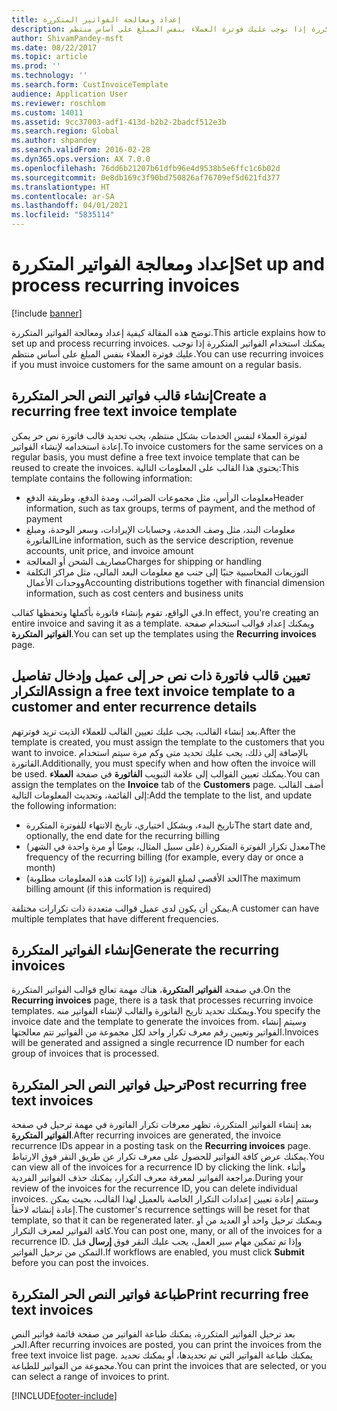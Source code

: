 ```yaml
---
title: إعداد ومعالجة الفواتير المتكررة
description: توضح هذه المقالة كيفية إعداد ومعالجة الفواتير المتكررة. يمكنك استخدام الفواتير المتكررة إذا توجب عليك فوترة العملاء بنفس المبلغ على أساس منتظم.
author: ShivamPandey-msft
ms.date: 08/22/2017
ms.topic: article
ms.prod: ''
ms.technology: ''
ms.search.form: CustInvoiceTemplate
audience: Application User
ms.reviewer: roschlom
ms.custom: 14011
ms.assetid: 9cc37003-adf1-413d-b2b2-2badcf512e3b
ms.search.region: Global
ms.author: shpandey
ms.search.validFrom: 2016-02-28
ms.dyn365.ops.version: AX 7.0.0
ms.openlocfilehash: 76dd6b21207b61dfb96e4d9538b5e6ffc1c6b02d
ms.sourcegitcommit: 0e8db169c3f90bd750826af76709ef5d621fd377
ms.translationtype: HT
ms.contentlocale: ar-SA
ms.lasthandoff: 04/01/2021
ms.locfileid: "5835114"
---
```

# <a name="set-up-and-process-recurring-invoices"></a><span data-ttu-id="5ff2f-104">إعداد ومعالجة الفواتير المتكررة</span><span class="sxs-lookup"><span data-stu-id="5ff2f-104">Set up and process recurring invoices</span></span>

[!include [banner](../includes/banner.md)]

<span data-ttu-id="5ff2f-105">توضح هذه المقالة كيفية إعداد ومعالجة الفواتير المتكررة.</span><span class="sxs-lookup"><span data-stu-id="5ff2f-105">This article explains how to set up and process recurring invoices.</span></span> <span data-ttu-id="5ff2f-106">يمكنك استخدام الفواتير المتكررة إذا توجب عليك فوترة العملاء بنفس المبلغ على أساس منتظم.</span><span class="sxs-lookup"><span data-stu-id="5ff2f-106">You can use recurring invoices if you must invoice customers for the same amount on a regular basis.</span></span>

<a name="create-a-recurring-free-text-invoice-template"></a><span data-ttu-id="5ff2f-107">إنشاء قالب فواتير النص الحر المتكررة</span><span class="sxs-lookup"><span data-stu-id="5ff2f-107">Create a recurring free text invoice template</span></span>
---------------------------------------------

<span data-ttu-id="5ff2f-108">لفوترة العملاء لنفس الخدمات بشكل منتظم، يجب تحديد قالب فاتورة نص حر يمكن إعادة استخدامه لإنشاء الفواتير.</span><span class="sxs-lookup"><span data-stu-id="5ff2f-108">To invoice customers for the same services on a regular basis, you must define a free text invoice template that can be reused to create the invoices.</span></span> <span data-ttu-id="5ff2f-109">يحتوي هذا القالب على المعلومات التالية:</span><span class="sxs-lookup"><span data-stu-id="5ff2f-109">This template contains the following information:</span></span>

-   <span data-ttu-id="5ff2f-110">معلومات الرأس، مثل مجموعات الضرائب، ومدة الدفع، وطريقة الدفع</span><span class="sxs-lookup"><span data-stu-id="5ff2f-110">Header information, such as tax groups, terms of payment, and the method of payment</span></span>
-   <span data-ttu-id="5ff2f-111">معلومات البند، مثل وصف الخدمة، وحسابات الإيرادات، وسعر الوحدة، ومبلغ الفاتورة</span><span class="sxs-lookup"><span data-stu-id="5ff2f-111">Line information, such as the service description, revenue accounts, unit price, and invoice amount</span></span>
-   <span data-ttu-id="5ff2f-112">مصاريف الشحن أو المعالجة</span><span class="sxs-lookup"><span data-stu-id="5ff2f-112">Charges for shipping or handling</span></span>
-   <span data-ttu-id="5ff2f-113">التوزيعات المحاسبية جنبًا إلى جنب مع معلومات البعد المالي، مثل مراكز التكلفة ووحدات الأعمال</span><span class="sxs-lookup"><span data-stu-id="5ff2f-113">Accounting distributions together with financial dimension information, such as cost centers and business units</span></span>

<span data-ttu-id="5ff2f-114">في الواقع، تقوم بإنشاء فاتورة بأكملها وتحفظها كقالب.</span><span class="sxs-lookup"><span data-stu-id="5ff2f-114">In effect, you're creating an entire invoice and saving it as a template.</span></span> <span data-ttu-id="5ff2f-115">ويمكنك إعداد قوالب استخدام صفحة **الفواتير المتكررة**.</span><span class="sxs-lookup"><span data-stu-id="5ff2f-115">You can set up the templates using the **Recurring invoices** page.</span></span>

## <a name="assign-a-free-text-invoice-template-to-a-customer-and-enter-recurrence-details"></a><span data-ttu-id="5ff2f-116">تعيين قالب فاتورة ذات نص حر إلى عميل وإدخال تفاصيل التكرار</span><span class="sxs-lookup"><span data-stu-id="5ff2f-116">Assign a free text invoice template to a customer and enter recurrence details</span></span>
<span data-ttu-id="5ff2f-117">بعد إنشاء القالب، يجب عليك تعيين القالب للعملاء الذيت تريد فوترتهم.</span><span class="sxs-lookup"><span data-stu-id="5ff2f-117">After the template is created, you must assign the template to the customers that you want to invoice.</span></span> <span data-ttu-id="5ff2f-118">بالإضافة إلى ذلك، يجب عليك تحديد متى وكم مرة سيتم استخدام الفاتورة.</span><span class="sxs-lookup"><span data-stu-id="5ff2f-118">Additionally, you must specify when and how often the invoice will be used.</span></span> <span data-ttu-id="5ff2f-119">يمكنك تعيين القوالب إلى علامة التبويب **الفاتورة** في صفحة **العملاء**.</span><span class="sxs-lookup"><span data-stu-id="5ff2f-119">You can assign the templates on the **Invoice** tab of the **Customers** page.</span></span> <span data-ttu-id="5ff2f-120">أضف القالب إلى القائمة، وتحديث المعلومات التالية:</span><span class="sxs-lookup"><span data-stu-id="5ff2f-120">Add the template to the list, and update the following information:</span></span>

-   <span data-ttu-id="5ff2f-121">تاريخ البدء، وبشكل اختياري، تاريخ الانتهاء للفوترة المتكررة</span><span class="sxs-lookup"><span data-stu-id="5ff2f-121">The start date and, optionally, the end date for the recurring billing</span></span>
-   <span data-ttu-id="5ff2f-122">معدل تكرار الفوترة المتكررة (على سبيل المثال، يوميًا أو مرة واحدة في الشهر)</span><span class="sxs-lookup"><span data-stu-id="5ff2f-122">The frequency of the recurring billing (for example, every day or once a month)</span></span>
-   <span data-ttu-id="5ff2f-123">الحد الأقصى لمبلغ الفوترة (إذا كانت هذه المعلومات مطلوبة)</span><span class="sxs-lookup"><span data-stu-id="5ff2f-123">The maximum billing amount (if this information is required)</span></span>

<span data-ttu-id="5ff2f-124">يمكن أن يكون لدى عميل قوالب متعددة ذات تكرارات مختلفة.</span><span class="sxs-lookup"><span data-stu-id="5ff2f-124">A customer can have multiple templates that have different frequencies.</span></span>

## <a name="generate-the-recurring-invoices"></a><span data-ttu-id="5ff2f-125">إنشاء الفواتير المتكررة</span><span class="sxs-lookup"><span data-stu-id="5ff2f-125">Generate the recurring invoices</span></span>
<span data-ttu-id="5ff2f-126">في صفحة **الفواتير المتكررة**، هناك مهمة تعالج قوالب الفواتير المتكررة.</span><span class="sxs-lookup"><span data-stu-id="5ff2f-126">On the **Recurring invoices** page, there is a task that processes recurring invoice templates.</span></span> <span data-ttu-id="5ff2f-127">ويمكنك تحديد تاريخ الفاتورة والقالب لإنشاء الفواتير منه.</span><span class="sxs-lookup"><span data-stu-id="5ff2f-127">You specify the invoice date and the template to generate the invoices from.</span></span> <span data-ttu-id="5ff2f-128">وسيتم إنشاء الفواتير وتعيين رقم معرف تكرار واحد لكل مجموعة من الفواتير تتم معالجتها.</span><span class="sxs-lookup"><span data-stu-id="5ff2f-128">Invoices will be generated and assigned a single recurrence ID number for each group of invoices that is processed.</span></span>

<a name="post-recurring-free-text-invoices"></a><span data-ttu-id="5ff2f-129">ترحيل فواتير النص الحر المتكررة</span><span class="sxs-lookup"><span data-stu-id="5ff2f-129">Post recurring free text invoices</span></span>
---------------------------------

<span data-ttu-id="5ff2f-130">بعد إنشاء الفواتير المتكررة، تظهر معرفات تكرار الفاتورة في مهمة ترحيل في صفحة **الفواتير المتكررة**.</span><span class="sxs-lookup"><span data-stu-id="5ff2f-130">After recurring invoices are generated, the invoice recurrence IDs appear in a posting task on the **Recurring invoices** page.</span></span> <span data-ttu-id="5ff2f-131">يمكنك عرض كافة الفواتير للحصول على معرف تكرار عن طريق النقر فوق الارتباط.</span><span class="sxs-lookup"><span data-stu-id="5ff2f-131">You can view all of the invoices for a recurrence ID by clicking the link.</span></span> <span data-ttu-id="5ff2f-132">وأثناء مراجعة الفواتير لمعرفة معرف التكرار، يمكنك حذف الفواتير الفردية.</span><span class="sxs-lookup"><span data-stu-id="5ff2f-132">During your review of the invoices for the recurrence ID, you can delete individual invoices.</span></span> <span data-ttu-id="5ff2f-133">وستتم إعادة تعيين إعدادات التكرار الخاصة بالعميل لهذا القالب، بحيث يمكن إعادة إنشائه لاحقاً.</span><span class="sxs-lookup"><span data-stu-id="5ff2f-133">The customer's recurrence settings will be reset for that template, so that it can be regenerated later.</span></span> <span data-ttu-id="5ff2f-134">ويمكنك ترحيل واحد أو العديد من أو كافة الفواتير لمعرف التكرار.</span><span class="sxs-lookup"><span data-stu-id="5ff2f-134">You can post one, many, or all of the invoices for a recurrence ID.</span></span> <span data-ttu-id="5ff2f-135">وإذا تم تمكين مهام سير العمل، يجب عليك النقر فوق **إرسال** قبل التمكن من ترحيل الفواتير.</span><span class="sxs-lookup"><span data-stu-id="5ff2f-135">If workflows are enabled, you must click **Submit** before you can post the invoices.</span></span>

<a name="print-recurring-free-text-invoices"></a><span data-ttu-id="5ff2f-136">طباعة فواتير النص الحر المتكررة</span><span class="sxs-lookup"><span data-stu-id="5ff2f-136">Print recurring free text invoices</span></span>
----------------------------------

<span data-ttu-id="5ff2f-137">بعد ترحيل الفواتير المتكررة، يمكنك طباعة الفواتير من صفحة قائمة فواتير النص الحر.</span><span class="sxs-lookup"><span data-stu-id="5ff2f-137">After recurring invoices are posted, you can print the invoices from the free text invoice list page.</span></span> <span data-ttu-id="5ff2f-138">يمكنك طباعة الفواتير التي تم تحديدها، أو يمكنك تحديد مجموعة من الفواتير للطباعة.</span><span class="sxs-lookup"><span data-stu-id="5ff2f-138">You can print the invoices that are selected, or you can select a range of invoices to print.</span></span>





[!INCLUDE[footer-include](../../includes/footer-banner.md)]